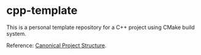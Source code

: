 # cpp-template

This is a personal template repository for a C++ project using CMake build system.

Reference: [Canonical Project Structure](https://isocpp.org/files/papers/p1204r0.html).
